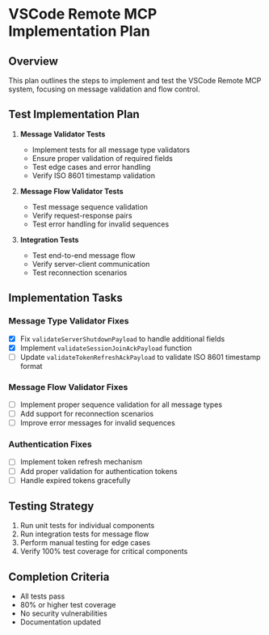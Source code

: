 # VSCode Remote MCP Implementation Plan

## Overview
This plan outlines the steps to implement and test the VSCode Remote MCP system, focusing on message validation and flow control.

## Test Implementation Plan

1. **Message Validator Tests**
   - Implement tests for all message type validators
   - Ensure proper validation of required fields
   - Test edge cases and error handling
   - Verify ISO 8601 timestamp validation

2. **Message Flow Validator Tests**
   - Test message sequence validation
   - Verify request-response pairs
   - Test error handling for invalid sequences

3. **Integration Tests**
   - Test end-to-end message flow
   - Verify server-client communication
   - Test reconnection scenarios

## Implementation Tasks

### Message Type Validator Fixes
- [x] Fix `validateServerShutdownPayload` to handle additional fields
- [x] Implement `validateSessionJoinAckPayload` function
- [ ] Update `validateTokenRefreshAckPayload` to validate ISO 8601 timestamp format

### Message Flow Validator Fixes
- [ ] Implement proper sequence validation for all message types
- [ ] Add support for reconnection scenarios
- [ ] Improve error messages for invalid sequences

### Authentication Fixes
- [ ] Implement token refresh mechanism
- [ ] Add proper validation for authentication tokens
- [ ] Handle expired tokens gracefully

## Testing Strategy
1. Run unit tests for individual components
2. Run integration tests for message flow
3. Perform manual testing for edge cases
4. Verify 100% test coverage for critical components

## Completion Criteria
- All tests pass
- 80% or higher test coverage
- No security vulnerabilities
- Documentation updated